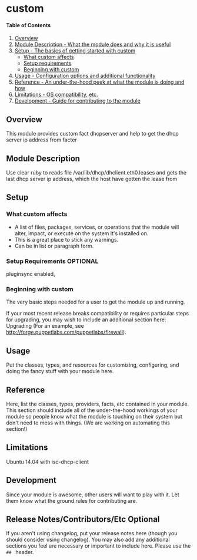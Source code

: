 # custom

#### Table of Contents

1. [Overview](#overview)
2. [Module Description - What the module does and why it is useful](#module-description)
3. [Setup - The basics of getting started with custom](#setup)
    * [What custom affects](#what-custom-affects)
    * [Setup requirements](#setup-requirements)
    * [Beginning with custom](#beginning-with-custom)
4. [Usage - Configuration options and additional functionality](#usage)
5. [Reference - An under-the-hood peek at what the module is doing and how](#reference)
5. [Limitations - OS compatibility, etc.](#limitations)
6. [Development - Guide for contributing to the module](#development)

## Overview

This module provides custom fact dhcpserver and help to get the dhcp server ip address
from facter

## Module Description

Use clear ruby to reads file /var/lib/dhcp/dhclient.eth0.leases and gets the last
dhcp server ip address, which the host have gotten the lease from

## Setup

### What custom affects

* A list of files, packages, services, or operations that the module will alter,
  impact, or execute on the system it's installed on.
* This is a great place to stick any warnings.
* Can be in list or paragraph form.

### Setup Requirements **OPTIONAL**

pluginsync enabled,


### Beginning with custom

The very basic steps needed for a user to get the module up and running.

If your most recent release breaks compatibility or requires particular steps
for upgrading, you may wish to include an additional section here: Upgrading
(For an example, see http://forge.puppetlabs.com/puppetlabs/firewall).

## Usage

Put the classes, types, and resources for customizing, configuring, and doing
the fancy stuff with your module here.

## Reference

Here, list the classes, types, providers, facts, etc contained in your module.
This section should include all of the under-the-hood workings of your module so
people know what the module is touching on their system but don't need to mess
with things. (We are working on automating this section!)

## Limitations

Ubuntu 14.04 with isc-dhcp-client

## Development

Since your module is awesome, other users will want to play with it. Let them
know what the ground rules for contributing are.

## Release Notes/Contributors/Etc **Optional**

If you aren't using changelog, put your release notes here (though you should
consider using changelog). You may also add any additional sections you feel are
necessary or important to include here. Please use the `## ` header.
